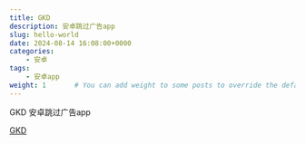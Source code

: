 ```yaml
---
title: GKD
description: 安卓跳过广告app
slug: hello-world
date: 2024-08-14 16:08:00+0000
categories:
    - 安卓
tags:
    - 安卓app
weight: 1       # You can add weight to some posts to override the default sorting (date descending)
---
```


GKD  安卓跳过广告app

[GKD](https://github.com/gkd-kit/gkd)